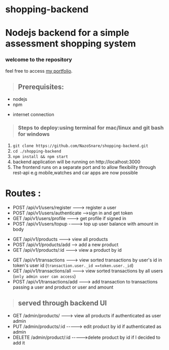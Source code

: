 # shopping-backend

Nodejs backend for a simple assessment shopping system
============================

### welcome to the repository

feel free to access [my portfolio](http://malcy.cf).

> ## Prerequisites:
* nodejs
* npm
+ internet connection
>

> ### **Steps to deploy:using terminal for mac/linux and git bash for windows**
1. `git clone https://github.com/NazoSnare/shopping-backend.git`
2. `cd ./shopping-backend`
3. `npm install && npm start`
4. backend application will be running on http://localhost:3000
5. The frontend runs on a separate port and to allow flexibility through rest-api e.g mobile,watches and car apps are now possible

# Routes :
* POST /api/v1/users/register ---> register a user
* POST /api/v1/users/authenticate -->sign in and get token
* GET /api/v1/users/profile ---> get profile if signed in
* POST /api/v1/users/topup ----> top up user balance with amount in body
>
* GET /api/v1/products ---> view all products
* POST /api/v1/products/add --> add a new product
* GET /api/v1/products/:id ---> view a product by id
>

* GET /api/v1/transactions ---> view sorted transactions by user's id in token's user id (`transaction.user._id ==token.user._id`)
* GET /api/v1/transactions/all ---> view sorted transactions by all users (`only admin user can access`)
* POST /api/v1/transactions/add ---> add transaction to transactions passing a user and product or user and amount
> ## **served through backend UI**  
* GET /admin/products/ ---> view all products if authenticated as user admin
* PUT /admin/products/:id -----> edit product by id if authenticated as admin
* DELETE /admin/product/:id ----->delete product by id if I decided to add it
